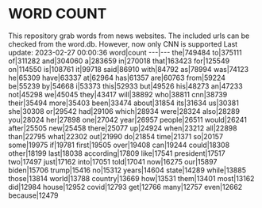 # WORD COUNT
This repository grab words from news websites. The included urls can be checked from the word.db.
However, now only CNN is supported
Last update: 2023-02-27 00:00:36
word|count
---|---
the|749484
to|375111
of|311282
and|304060
a|283659
in|270018
that|163423
for|125549
on|114550
is|108761
it|99718
said|86910
with|84792
as|78994
was|74123
he|65309
have|63337
at|62964
has|61357
are|60763
from|59224
be|55239
by|54668
i|53373
this|52933
but|49526
his|48273
an|47233
not|45298
we|45045
they|43417
will|38892
who|38811
cnn|38739
their|35494
more|35403
been|33474
about|31854
its|31634
us|30381
she|30308
or|29542
had|29106
which|28934
were|28324
also|28289
you|28024
her|27898
one|27042
year|26957
people|26511
would|26241
after|25505
new|25458
there|25077
up|24924
when|23212
all|22898
than|22795
what|22302
out|21990
do|21854
time|21371
so|20157
some|19975
if|19781
first|19505
over|19408
can|19244
could|18308
other|18199
last|18038
according|17809
like|17541
president|17517
two|17497
just|17162
into|17051
told|17041
now|16275
our|15897
biden|15706
trump|15416
no|15312
years|14604
state|14289
while|13885
those|13814
world|13788
country|13669
how|13531
them|13401
most|13162
did|12984
house|12952
covid|12793
get|12766
many|12757
even|12662
because|12479
